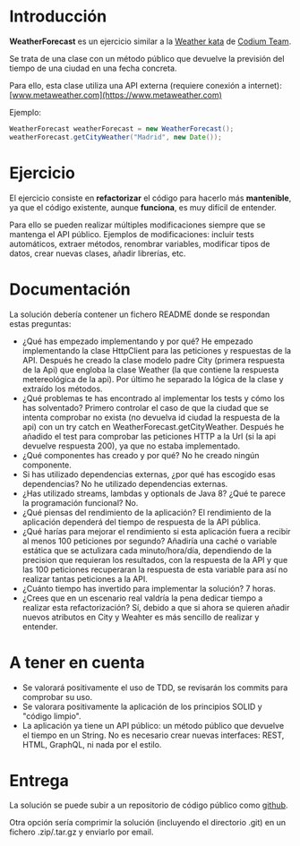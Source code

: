 # Introducción

**WeatherForecast** es un ejercicio similar a la [Weather kata](https://github.com/CodiumTeam/weather-kata) de [Codium Team](https://www.codium.team).

Se trata de una clase con un método público que devuelve la previsión del tiempo de una ciudad en una fecha concreta.

Para ello, esta clase utiliza una API externa (requiere conexión a internet): [www.metaweather.com](https://www.metaweather.com) 

Ejemplo:

```java
WeatherForecast weatherForecast = new WeatherForecast();
weatherForecast.getCityWeather("Madrid", new Date());
```


# Ejercicio

El ejercicio consiste en **refactorizar** el código para hacerlo más **mantenible**, ya que el código existente, aunque **funciona**, es muy difícil de entender. 
  
Para ello se pueden realizar múltiples modificaciones siempre que se mantenga el API público. Ejemplos de modificaciones: incluir tests automáticos, extraer métodos, renombrar variables, modificar tipos de datos, crear nuevas clases, añadir librerías, etc. 


# Documentación

La solución debería contener un fichero README donde se respondan estas preguntas:
- ¿Qué has empezado implementando y por qué? 
	He empezado implementando la clase HttpClient para las peticiones y respuestas de la API.
  Después he creado la clase modelo padre City (primera respuesta de la Api) que engloba la clase Weather (la que contiene la respuesta metereológica de la api).
	Por último he separado la lógica de la clase y extraído los métodos.
- ¿Qué problemas te has encontrado al implementar los tests y cómo los has solventado?
	Primero controlar el caso de que la ciudad que se intenta comprobar no exista (no devuelva id ciudad la respuesta de la api) con un try catch en WeatherForecast.getCityWeather.
  Después he añadido el test para comprobar las peticiones HTTP a la Url (si la api devuelve respuesta 200), ya que no estaba implementado.
- ¿Qué componentes has creado y por qué?
	No he creado ningún componente.
- Si has utilizado dependencias externas, ¿por qué has escogido esas dependencias?
	No he utilizado dependencias externas.
- ¿Has utilizado  streams, lambdas y optionals de Java 8? ¿Qué te parece la programación funcional?
	No.
- ¿Qué piensas del rendimiento de la aplicación? 
	El rendimiento de la aplicación dependerá del tiempo de respuesta de la API pública.
- ¿Qué harías para mejorar el rendimiento si esta aplicación fuera a recibir al menos 100 peticiones por segundo?
	Añadiría una caché o variable estática que se actulizara cada minuto/hora/día, dependiendo de la precision que requieran los resultados, con la respuesta de la API
  y que las 100 peticiones recuperaran la respuesta de esta variable para así no realizar tantas peticiones a la API.
- ¿Cuánto tiempo has invertido para implementar la solución? 
	 7 horas.
- ¿Crees que en un escenario real valdría la pena dedicar tiempo a realizar esta refactorización?
  Sí, debido a que si ahora se quieren añadir nuevos atributos en City y Weahter es más sencillo de realizar y entender.

# A tener en cuenta

- Se valorará positivamente el uso de TDD, se revisarán los commits para comprobar su uso.
- Se valorara positivamente la aplicación de los principios SOLID y "código limpio".
- La aplicación ya tiene un API público: un método público que devuelve el tiempo en un String. No es necesario crear nuevas interfaces: REST, HTML, GraphQL, ni nada por el estilo.


# Entrega

La solución se puede subir a un repositorio de código público como [github](https://github.com/). 

Otra opción sería comprimir la solución (incluyendo el directorio .git) en un fichero .zip/.tar.gz y enviarlo por email.

